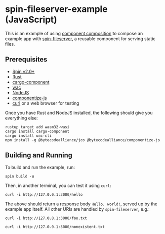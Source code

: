# spin-fileserver-example (JavaScript)

This is an example of using [component
composition](https://component-model.bytecodealliance.org/creating-and-consuming/composing.html)
to compose an example app with
[spin-fileserver](https://github.com/fermyon/spin-fileserver), a reusable
component for serving static files.

## Prerequisites

- [Spin v2.0+](https://developer.fermyon.com/spin/install)
- [Rust](https://rustup.rs/)
- [cargo-component](https://github.com/bytecodealliance/cargo-component)
- [wac](https://github.com/bytecodealliance/wac)
- [NodeJS](https://nodejs.org/en/download)
- [componentize-js](https://github.com/dicej/componentize-js)
- [curl](https://curl.se/download.html) or a web browser for testing
  
Once you have Rust and NodeJS installed, the following should give you everything else:

```shell
rustup target add wasm32-wasi
cargo install cargo-component
cargo install wac-cli
npm install -g @bytecodealliance/jco @bytecodealliance/componentize-js
```

## Building and Running

To build and run the example, run:

```shell
spin build -u
```

Then, in another terminal, you can test it using `curl`:

```shell
curl -i http://127.0.0.1:3000/hello
```

The above should return a response body `Hello, world!`, served up by the
example app itself.  All other URIs are handled by `spin-fileserver`, e.g.:

```shell
curl -i http://127.0.0.1:3000/foo.txt
```

```shell
curl -i http://127.0.0.1:3000/nonexistent.txt
```
